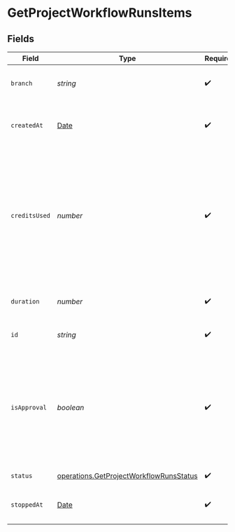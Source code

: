 # GetProjectWorkflowRunsItems


## Fields

| Field                                                                                                                                                    | Type                                                                                                                                                     | Required                                                                                                                                                 | Description                                                                                                                                              | Example                                                                                                                                                  |
| -------------------------------------------------------------------------------------------------------------------------------------------------------- | -------------------------------------------------------------------------------------------------------------------------------------------------------- | -------------------------------------------------------------------------------------------------------------------------------------------------------- | -------------------------------------------------------------------------------------------------------------------------------------------------------- | -------------------------------------------------------------------------------------------------------------------------------------------------------- |
| `branch`                                                                                                                                                 | *string*                                                                                                                                                 | :heavy_check_mark:                                                                                                                                       | The VCS branch of a Workflow's trigger.                                                                                                                  | main                                                                                                                                                     |
| `createdAt`                                                                                                                                              | [Date](https://developer.mozilla.org/en-US/docs/Web/JavaScript/Reference/Global_Objects/Date)                                                            | :heavy_check_mark:                                                                                                                                       | The date and time the workflow was created.                                                                                                              |                                                                                                                                                          |
| `creditsUsed`                                                                                                                                            | *number*                                                                                                                                                 | :heavy_check_mark:                                                                                                                                       | The number of credits used during execution. Note that Insights is not a real time financial reporting tool and should not be used for credit reporting. |                                                                                                                                                          |
| `duration`                                                                                                                                               | *number*                                                                                                                                                 | :heavy_check_mark:                                                                                                                                       | The duration in seconds of a run.                                                                                                                        |                                                                                                                                                          |
| `id`                                                                                                                                                     | *string*                                                                                                                                                 | :heavy_check_mark:                                                                                                                                       | The unique ID of the workflow.                                                                                                                           |                                                                                                                                                          |
| `isApproval`                                                                                                                                             | *boolean*                                                                                                                                                | :heavy_check_mark:                                                                                                                                       | Describes if the job is an approval job or not. Approval jobs are intermediary jobs that are created to pause the workflow until approved.               | false                                                                                                                                                    |
| `status`                                                                                                                                                 | [operations.GetProjectWorkflowRunsStatus](../../../sdk/models/operations/getprojectworkflowrunsstatus.md)                                                | :heavy_check_mark:                                                                                                                                       | Workflow status.                                                                                                                                         |                                                                                                                                                          |
| `stoppedAt`                                                                                                                                              | [Date](https://developer.mozilla.org/en-US/docs/Web/JavaScript/Reference/Global_Objects/Date)                                                            | :heavy_check_mark:                                                                                                                                       | The date and time the workflow stopped.                                                                                                                  |                                                                                                                                                          |